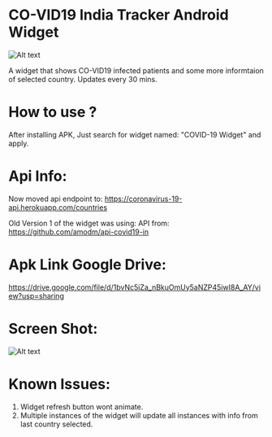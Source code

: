 
# CO-VID19 India Tracker Android Widget


![Alt text](https://user-images.githubusercontent.com/1622949/77534561-e56a1e00-6ebe-11ea-9bf7-a78fca35b9d4.png "")


A widget that shows CO-VID19 infected patients and some more informtaion of selected country. 
Updates every 30 mins.

# How to use ?
After installing APK, Just search for widget named: "COVID-19 Widget" and apply.

# Api Info:
Now moved api endpoint to:
https://coronavirus-19-api.herokuapp.com/countries

Old Version 1 of the widget was using:
API from: https://github.com/amodm/api-covid19-in


# Apk Link Google Drive:
https://drive.google.com/file/d/1bvNc5jZa_nBkuOmUy5aNZP45iwI8A_AY/view?usp=sharing

Screen Shot:
=============
![Alt text](https://user-images.githubusercontent.com/1622949/77533640-40027a80-6ebd-11ea-85df-f5b630773b53.png "")


# Known Issues:
1) Widget refresh button wont animate.
2) Multiple instances of the widget will update all instances with info from last country selected.


